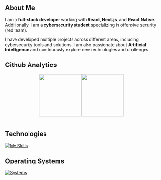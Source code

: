 ## About Me

I am a **full-stack developer** working with **React**, **Next.js**, and **React Native**. Additionally, I am a **cybersecurity student** specializing in offensive security (red team).  

I have developed multiple projects across different areas, including cybersecurity tools and solutions. I am also passionate about **Artificial Intelligence** and continuously explore new technologies and challenges.

## Github Analytics
<div align="center">
  <table>
    <tr>
      <img height="140em" src="https://github-readme-stats-eight-theta.vercel.app/api?username=rafabd1&show_icons=true&theme=dracula&include_all_commits=true&count_private=true"/>
      <img height="140em" src="https://github-readme-stats-eight-theta.vercel.app/api/top-langs/?username=rafabd1&layout=compact&langs_count=8&theme=dracula"/>
    </tr>
  </table>
</div>

## Technologies

[![My Skills](https://skillicons.dev/icons?i=html,css,js,ts,cs,python,bash,react,next,git,github,gitlab,vscode,unity,obsidian,notion,deno,nodejs,bun,styledcomponents,tailwindcss,pnpm,mysql,mongodb,supabase,firebase,anaconda,postman,tensorflow)](https://skillicons.dev)

## Operating Systems

[![Systems](https://skillicons.dev/icons?i=windows,linux,kali,arch)](https://skillicons.dev)

<!--
## 
[ ![Rafabd1](https://www.hackthebox.eu/badge/image/2216017)](https://app.hackthebox.com/profile/2216017)

[ ![Rafabd1](https://tryhackme-badges.s3.amazonaws.com/0xM4ki.png)](https://tryhackme.com/p/0xM4ki)

